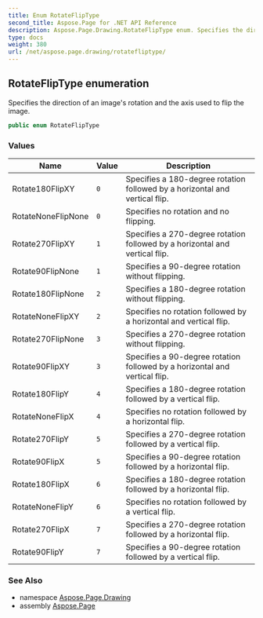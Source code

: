 ```yaml
---
title: Enum RotateFlipType
second_title: Aspose.Page for .NET API Reference
description: Aspose.Page.Drawing.RotateFlipType enum. Specifies the direction of an images rotation and the axis used to flip the image
type: docs
weight: 380
url: /net/aspose.page.drawing/rotatefliptype/
---
```

## RotateFlipType enumeration

Specifies the direction of an image's rotation and the axis used to flip the image.

```csharp
public enum RotateFlipType
```

### Values

| Name | Value | Description |
| --- | --- | --- |
| Rotate180FlipXY | `0` | Specifies a 180-degree rotation followed by a horizontal and vertical flip. |
| RotateNoneFlipNone | `0` | Specifies no rotation and no flipping. |
| Rotate270FlipXY | `1` | Specifies a 270-degree rotation followed by a horizontal and vertical flip. |
| Rotate90FlipNone | `1` | Specifies a 90-degree rotation without flipping. |
| Rotate180FlipNone | `2` | Specifies a 180-degree rotation without flipping. |
| RotateNoneFlipXY | `2` | Specifies no rotation followed by a horizontal and vertical flip. |
| Rotate270FlipNone | `3` | Specifies a 270-degree rotation without flipping. |
| Rotate90FlipXY | `3` | Specifies a 90-degree rotation followed by a horizontal and vertical flip. |
| Rotate180FlipY | `4` | Specifies a 180-degree rotation followed by a vertical flip. |
| RotateNoneFlipX | `4` | Specifies no rotation followed by a horizontal flip. |
| Rotate270FlipY | `5` | Specifies a 270-degree rotation followed by a vertical flip. |
| Rotate90FlipX | `5` | Specifies a 90-degree rotation followed by a horizontal flip. |
| Rotate180FlipX | `6` | Specifies a 180-degree rotation followed by a horizontal flip. |
| RotateNoneFlipY | `6` | Specifies no rotation followed by a vertical flip. |
| Rotate270FlipX | `7` | Specifies a 270-degree rotation followed by a horizontal flip. |
| Rotate90FlipY | `7` | Specifies a 90-degree rotation followed by a vertical flip. |

### See Also

* namespace [Aspose.Page.Drawing](../../aspose.page.drawing/)
* assembly [Aspose.Page](../../)


